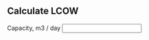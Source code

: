 ## Calculate LCOW
Capacity, m3 / day
<input type="text" name="capacity" data-required="true()" data-constraint=". > 0 and . < 1000001" data-type-xml="int" class="number-input" aria-label="Capacity, m3 / day" data-o-value="1000">

